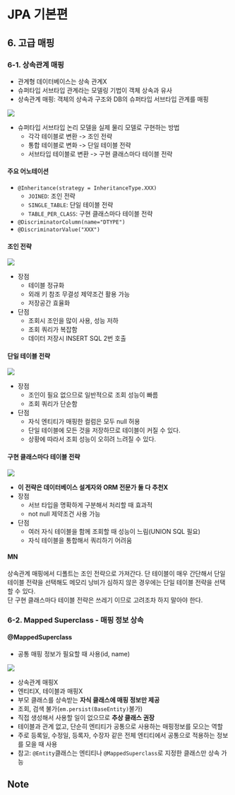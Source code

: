 # JPA 기본편

## 6. 고급 매핑

### 6-1. 상속관계 매핑

* 관계형 데이터베이스는 상속 관계X
* 슈퍼타입 서브타입 관계라는 모델링 기법이 객체 상속과 유사
* 상속관계 매핑: 객체의 상속과 구조와 DB의 슈퍼타입 서브타입 관계를 매핑

![](https://i.ibb.co/VWS25xg/bandicam-2021-07-17-17-15-31-006.jpg)

* 슈퍼타입 서브타입 논리 모델을 실제 물리 모델로 구현하는 방법
    * 각각 테이블로 변환 -> 조인 전략
    * 통합 테이블로 변화 -> 단일 테이블 전략
    * 서브타입 테이블로 변환 -> 구현 클래스마다 테이블 전략

#### 주요 어노테이션

* `@Inheritance(strategy = InheritanceType.XXX)`
    * `JOINED`: 조인 전략
    * `SINGLE_TABLE`: 단일 테이블 전략
    * `TABLE_PER_CLASS`: 구현 클래스마다 테이블 전략
* `@DiscriminatorColumn(name="DTYPE")`
* `@DiscriminatorValue("XXX")`

#### 조인 전략

![](https://i.ibb.co/vsLGQQV/bandicam-2021-07-17-17-18-33-767.jpg)

* 장점
    * 테이블 정규화
    * 외래 키 참조 무결성 제약조건 활용 가능
    * 저장공간 효율화
* 단점
    * 조회시 조인을 많이 사용, 성능 저하
    * 조회 쿼리가 복잡함
    * 데이터 저장시 INSERT SQL 2번 호출

#### 단일 테이블 전략

![](https://i.ibb.co/1T9GswP/bandicam-2021-07-17-17-20-02-940.jpg)

* 장점
    * 조인이 필요 없으므로 일반적으로 조회 성능이 빠름
    * 조회 쿼리가 단순함
* 단점
    * 자식 엔티티가 매핑한 컬럼은 모두 null 허용
    * 단일 테이블에 모든 것을 저장하므로 테이블이 커질 수 있다.
    * 상황에 따라서 조회 성능이 오히려 느려질 수 있다.

#### 구현 클래스마다 테이블 전략

![](https://i.ibb.co/jWNLbXB/bandicam-2021-07-17-17-21-34-162.jpg)

* **이 전략은 데이터베이스 설계자와 ORM 전문가 둘 다 추천X**
* 장점
    * 서브 타입을 명확하게 구분해서 처리할 때 효과적
    * not null 제약조건 사용 가능
* 단점
    * 여러 자식 테이블을 함께 조회할 때 성능이 느림(UNION SQL 필요)
    * 자식 테이블을 통합해서 쿼리하기 어려움

#### MN

상속관계 매핑에서 디폴트는 조인 전략으로 가져간다. 단 테이블이 매우 간단해서 단일 테이블 전략을 선택해도 메모리 낭비가 심하지 않은 경우에는 단일 테이블 전략을 선택할 수 있다.    
단 구현 클래스마다 테이블 전략은 쓰레기 이므로 고려조차 하지 말아야 한다.

### 6-2. Mapped Superclass - 매핑 정보 상속

#### @MappedSuperclass

* 공통 매핑 정보가 필요할 때 사용(id, name)

![](https://i.ibb.co/wzZY9HW/bandicam-2021-07-17-17-39-35-494.jpg)

* 상속관계 매핑X
* 엔티티X, 테이블과 매핑X
* 부모 클래스를 상속받는 **자식 클래스에 매핑 정보만 제공**
* 조회, 검색 불가(`em.persist(BaseEntity)`불가)
* 직접 생성해서 사용할 일이 없으므로 **추상 클래스 권장**
* 테이블과 관계 없고, 단순히 엔티티가 공통으로 사용하는 매핑정보를 모으는 역할
* 주로 등록일, 수정일, 등록자, 수장자 같은 전체 엔티티에서 공통으로 적용하는 정보를 모을 때 사용
* 참고: `@Entity`클래스는 엔티티나 `@MappedSuperclass`로 지정한 클래스만 상속 가능

## Note